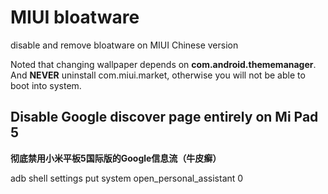 # MIUI bloatware
disable and remove bloatware on MIUI Chinese version

Noted that changing wallpaper depends on **com.android.thememanager**. And **NEVER** uninstall com.miui.market, otherwise you will not be able to boot into system.

## Disable Google discover page entirely on Mi Pad 5
**彻底禁用小米平板5国际版的Google信息流（牛皮癣）**

adb shell settings put system open_personal_assistant 0
